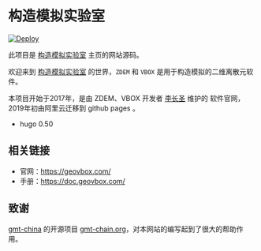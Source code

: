 # 构造模拟实验室

[![Deploy](https://github.com/geovbox/geovbox.com/actions/workflows/deploy.yml/badge.svg)](https://github.com/geovbox/geovbox.com/actions/workflows/deploy.yml)

此项目是 [构造模拟实验室](https://geovbox.com) 主页的网站源码。

欢迎来到 [构造模拟实验室](https://geovbox.com/) 的世界，`ZDEM` 和 `VBOX` 是用于构造模拟的二维离散元软件。

本项目开始于2017年，是由 ZDEM、VBOX 开发者 [李长圣](https://geovbox.com/about/lichangsheng/) 维护的 软件官网，2019年初由阿里云迁移到 github pages 。

- hugo 0.50

## 相关链接

- 官网：https://geovbox.com/
- 手册：https://doc.geovbox.com/


## 致谢

[gmt-china](https://github.com/gmt-china) 的开源项目 [gmt-chain.org](https://github.com/gmt-china/gmt-china.org)，对本网站的编写起到了很大的帮助作用。


